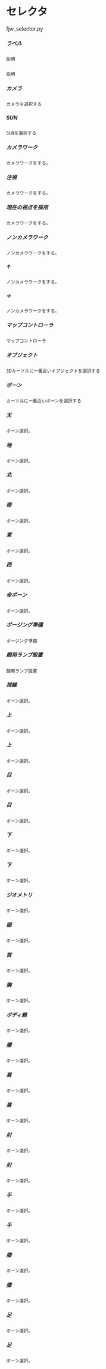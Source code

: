 # セレクタ
fjw_selector.py
    
##### ラベル
    説明
##### 
    説明
##### カメラ
    カメラを選択する
##### SUN
    SUNを選択する
##### カメラワーク
    カメラワークをする。
##### 注視
    カメラワークをする。
##### 現在の視点を採用
    カメラワークをする。
##### ノンカメラワーク
    ノンカメラワークをする。
##### ↑
    ノンカメラワークをする。
##### →
    ノンカメラワークをする。
##### マップコントローラ
    マップコントローラ
##### オブジェクト
    3Dカーソルに一番近いオブジェクトを選択する
##### ボーン
    カーソルに一番近いボーンを選択する
##### 天
    ボーン選択。
##### 地
    ボーン選択。
##### 北
    ボーン選択。
##### 南
    ボーン選択。
##### 東
    ボーン選択。
##### 西
    ボーン選択。
##### 全ボーン
    ボーン選択。
##### ポージング準備
    ポージング準備
##### 顔用ランプ設置
    顔用ランプ設置
##### 視線
    ボーン選択。
##### 上
    ボーン選択。
##### 上
    ボーン選択。
##### 目
    ボーン選択。
##### 目
    ボーン選択。
##### 下
    ボーン選択。
##### 下
    ボーン選択。
##### ジオメトリ
    ボーン選択。
##### 頭
    ボーン選択。
##### 首
    ボーン選択。
##### 胸
    ボーン選択。
##### ボディ親
    ボーン選択。
##### 腰
    ボーン選択。
##### 肩
    ボーン選択。
##### 肩
    ボーン選択。
##### 肘
    ボーン選択。
##### 肘
    ボーン選択。
##### 手
    ボーン選択。
##### 手
    ボーン選択。
##### 膝
    ボーン選択。
##### 膝
    ボーン選択。
##### 足
    ボーン選択。
##### 足
    ボーン選択。
